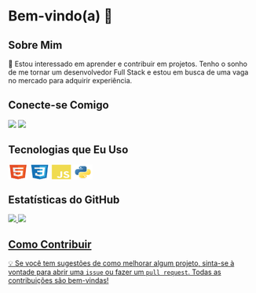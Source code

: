 # Bem-vindo(a)  👋



## Sobre Mim
👀 Estou interessado em aprender e contribuir em projetos. Tenho o sonho de me tornar um desenvolvedor Full Stack e estou em busca de uma vaga no mercado para adquirir experiência.

## Conecte-se Comigo
<div>
  <a href="https://discord.gg/feMtgUTyba" target="_blank"><img src="https://img.shields.io/badge/Discord-7289DA?style=for-the-badge&logo=discord&logoColor=white" target="_blank"></a>
  <a href="https://www.linkedin.com/in/jean-fm-andrade/" target="_blank"><img src="https://img.shields.io/badge/-LinkedIn-%230077B5?style=for-the-badge&logo=linkedin&logoColor=white" target="_blank"></a> 
</div>

## Tecnologias que Eu Uso
<div style="display: inline_block">
  <a href="#"><img align="center" alt="HTML" height="30" width="40" src="https://raw.githubusercontent.com/devicons/devicon/master/icons/html5/html5-original.svg"></a>
  <a href="#"><img align="center" alt="CSS" height="30" width="40" src="https://raw.githubusercontent.com/devicons/devicon/master/icons/css3/css3-original.svg"></a>
  <a href="#"><img align="center" alt="JavaScript" height="30" width="40" src="https://raw.githubusercontent.com/devicons/devicon/master/icons/javascript/javascript-plain.svg"></a>
  <a href="#"><img align="center" alt="Python" height="30" width="40" src="https://raw.githubusercontent.com/devicons/devicon/master/icons/python/python-original.svg"></a>
</div>

## Estatísticas do GitHub
<div>
  <a href="https://github.com/jjeanfrancisco">
  <img height="180em" src="https://github-readme-stats.vercel.app/api?username=jjeanfrancisco&show_icons=true&theme=dark&include_all_commits=true&count_private=false"/>
  <img height="180em" src="https://github-readme-stats.vercel.app/api/top-langs/?username=jjeanfrancisco&layout=compact&langs_count=7&theme=dark"/>
</div>

## Como Contribuir
💡 Se você tem sugestões de como melhorar algum projeto, sinta-se à vontade para abrir uma `issue` ou fazer um `pull request`. Todas as contribuições são bem-vindas!


